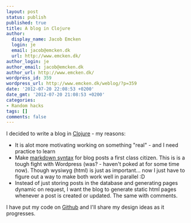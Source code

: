 ```yaml
---
layout: post
status: publish
published: true
title: A blog in Clojure
author:
  display_name: Jacob Emcken
  login: je
  email: jacob@emcken.dk
  url: http://www.emcken.dk/
author_login: je
author_email: jacob@emcken.dk
author_url: http://www.emcken.dk/
wordpress_id: 359
wordpress_url: http://www.emcken.dk/weblog/?p=359
date: '2012-07-20 22:08:53 +0200'
date_gmt: '2012-07-20 21:08:53 +0200'
categories:
- Random hacks
tags: []
comments: false
---
```

I decided to write a blog in [Clojure][1] - my reasons:

  * It is alot more motivating working on something "real" - and I need practice to learn
  * Make [markdown syntax][2] for blog posts a first class citizen. This is is a tough fight with Wordpress (was? - haven't poked at for some time now). Though wysiwyg (html) is just as important... now I just have to figure out a way to make both work well in parallel :D
  * Instead of just storing posts in the database and generating pages dynamic on request, I want the blog to generate static html pages whenever a post is created or updated. The same with comments.

I have put my code on [Github][3] and I'll share my design ideas as it progresses.

[1]: http://clojure.org/
[2]: http://daringfireball.net/projects/markdown/
[3]: https://github.com/jacobemcken/clojure-blog

